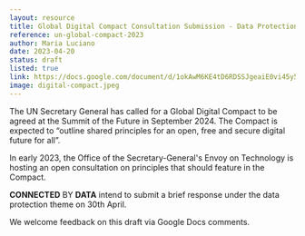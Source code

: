 ```yaml
---
layout: resource
title: Global Digital Compact Consultation Submission - Data Protection Theme
reference: un-global-compact-2023
author: Maria Luciano
date: 2023-04-20
status: draft
listed: true
link: https://docs.google.com/document/d/1okAwM6KE4tD6RDSSJgeaiE0vi45y5a93EUK2uAGw9rY/edit#heading=h.hz2xizfuf49s
image: digital-compact.jpeg
---
```


The UN Secretary General has called for a Global Digital Compact to be agreed at the Summit of the Future in September 2024. The Compact is expected to “outline shared principles for an open, free and secure digital future for all”. 

In early 2023, the Office of the Secretary-General's Envoy on Technology is hosting an open consultation on principles that should feature in the Compact. 

**CONNECTED** BY **DATA** intend to submit a brief response under the data protection theme on 30th April.

We welcome feedback on this draft via Google Docs comments.
